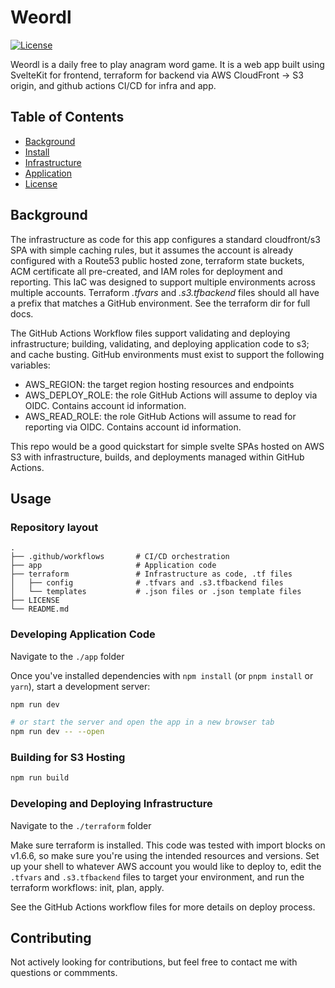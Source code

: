 # Weordl

[![License](https://img.shields.io/badge/license-MIT-blue.svg)](https://opensource.org/licenses/MIT)

Weordl is a daily free to play anagram word game. It is a web app built using SvelteKit for frontend, terraform for backend via AWS CloudFront -> S3 origin, and github actions CI/CD for infra and app.

## Table of Contents

- [Background](#background)
- [Install](#install)
- [Infrastructure](#infrastructure)
- [Application](#application)
- [License](#license)

## Background

The infrastructure as code for this app configures a standard cloudfront/s3 SPA with simple caching rules, but it assumes the account is already configured with a Route53 public hosted zone, terraform state buckets, ACM certificate all pre-created, and IAM roles for deployment and reporting.  This IaC was designed to support multiple environments across  multiple accounts. Terraform *.tfvars*  and *.s3.tfbackend* files should all have a prefix that matches a GitHub environment. See the terraform dir for full docs.

The GitHub Actions Workflow files support validating and deploying infrastructure; building, validating, and deploying application code to s3; and cache busting. GitHub environments must exist to support  the following variables:
- AWS_REGION: the target region hosting resources and endpoints
- AWS_DEPLOY_ROLE: the role GitHub Actions will assume to deploy via OIDC. Contains account id information.
- AWS_READ_ROLE: the role GitHub Actions will assume to read for reporting via OIDC. Contains account id information. 

This  repo would be a good quickstart for simple svelte SPAs hosted on AWS S3 with infrastructure, builds, and deployments managed within GitHub Actions.

## Usage

### Repository layout

    .
    ├── .github/workflows       # CI/CD orchestration
    ├── app                     # Application code
    ├── terraform               # Infrastructure as code, .tf files
    │   ├── config              # .tfvars and .s3.tfbackend files
    │   └── templates           # .json files or .json template files
    ├── LICENSE
    └── README.md

### Developing Application Code

Navigate to the `./app` folder

Once you've installed dependencies with `npm install` (or `pnpm install` or `yarn`), start a development server:

```bash
npm run dev

# or start the server and open the app in a new browser tab
npm run dev -- --open
```

### Building for S3 Hosting

```bash
npm run build
```

### Developing and Deploying Infrastructure

Navigate to the `./terraform` folder

Make sure  terraform is installed. This code was tested with import blocks on v1.6.6, so make sure you're using the intended resources and versions. Set up your shell to whatever AWS account you would like to deploy to, edit the `.tfvars` and `.s3.tfbackend` files to target your environment, and run the terraform workflows: init, plan, apply.

See the GitHub Actions workflow files for more details on deploy process.

## Contributing

Not actively looking for contributions, but feel free to contact me with questions or commments.